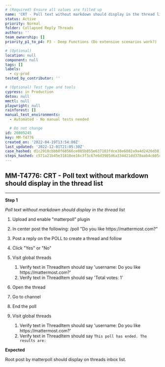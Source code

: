 ```yaml
---
# (Required) Ensure all values are filled up
name: 'CRT - Poll text without markdown should display in the thread list'
status: Active
priority: Normal
folder: Collapsed Reply Threads
authors: ''
team_ownership: []
priority_p1_to_p4: P3 - Deep Functions (Do extensive scenarios work?)

# (Optional)
location: null
component: null
tags: []
labels:
  - cy-prod
tested_by_contributor: ''

# (Optional) Test type and tools
cypress: in Production
detox: null
mmctl: null
playwright: null
rainforest: []
manual_test_environments:
  - Automated - No manual tests needed

  # Do not change
id: 20805245
key: MM-T4776
created_on: '2022-04-19T13:54:00Z'
last_updated: '2022-12-01T21:05:30Z'
case_hashed: d1c2918cbbb0f68566ce085b855e637103fdce38e6082a9a4d2426d38130cb8f35327876273afebf6e2c8a73fbbb5650
steps_hashed: c571a21b45e31810ee16c3f3c67e6d3905d6a334d21dd370aab4c605ce598d6b9d69a189f80fd68d60f5e584a606ed18
---
```


<!-- (Auto-generated) Based on frontmatter's "key" and "name" -->

## MM-T4776: CRT - Poll text without markdown should display in the thread list

---

**Step 1**

_Poll text without markdown should display in the thread list_

1. Upload and enable "matterpoll" plugin

2. In center post the following: /poll "Do you like https\://mattermost.com?"

3. Post a reply on the POLL to create a thread and follow

4. Click "Yes" or "No"

5. Visit global threads

   1. Verify text in ThreadItem should say 'username: Do you like https\://mattermost.com?'
   2. Verify text in ThreadItem should say 'Total votes: 1'

6. Open the thread

7. Go to channel

8. End the poll

9. Visit global threads

   1. Verify text in ThreadItem should say 'username: Do you like https\://mattermost.com?'
   2. Verify text in ThreadItem should say `This poll has ended. The results are:`

**Expected**

Root post by matterpoll should display on threads inbox list.
